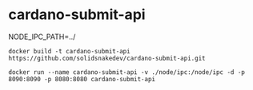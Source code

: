 # cardano-submit-api

NODE_IPC_PATH=../
```
docker build -t cardano-submit-api https://github.com/solidsnakedev/cardano-submit-api.git
```

```
docker run --name cardano-submit-api -v ./node/ipc:/node/ipc -d -p 8090:8090 -p 8080:8080 cardano-submit-api 
```